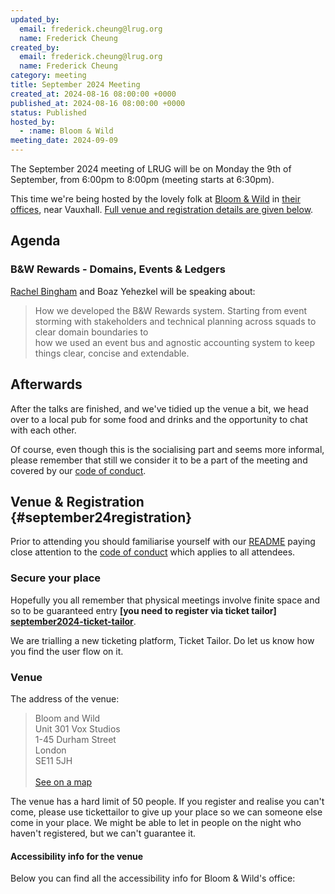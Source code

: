 ```yaml
---
updated_by:
  email: frederick.cheung@lrug.org
  name: Frederick Cheung
created_by:
  email: frederick.cheung@lrug.org
  name: Frederick Cheung
category: meeting
title: September 2024 Meeting
created_at: 2024-08-16 08:00:00 +0000
published_at: 2024-08-16 08:00:00 +0000
status: Published
hosted_by:
  - :name: Bloom & Wild
meeting_date: 2024-09-09
---
```


The September 2024 meeting of LRUG will be on Monday the 9th of September, from 6:00pm
to 8:00pm (meeting starts at 6:30pm).

This time we're being hosted by the lovely folk at
[Bloom & Wild](https://www.bloomandwild.com/careers) in [their offices][bloom-and-wild-venue], near Vauxhall. [Full venue and registration details are given
below](#september24registration).

## Agenda

### B&W Rewards - Domains, Events & Ledgers

[Rachel Bingham](https://www.linkedin.com/in/rachel-bingham/) and Boaz Yehezkel will be speaking about:

> How we developed the B&W Rewards system. 
> Starting from event storming with stakeholders and technical planning across squads to clear domain boundaries to  
> how we used an event bus and agnostic accounting system to keep things clear, concise and extendable.


## Afterwards

After the talks are finished, and we've tidied up the venue a bit, we head over
to a local pub for some food and drinks and the opportunity to chat with each
other.

Of course, even though this is the socialising part and seems more
informal, please remember that still we consider it to be a part of the
meeting and covered by our [code of conduct](http://readme.lrug.org/#code-of-conduct).

## Venue & Registration {#september24registration}

Prior to attending you should familiarise yourself with our
[README](http://readme.lrug.org/) paying close attention to the [code of
conduct](http://readme.lrug.org/#code-of-conduct) which applies to all
attendees.

### Secure your place

Hopefully you all remember that physical meetings involve finite space and so to
be guaranteed entry **[you need to register via ticket tailor]
[september2024-ticket-tailor]**.

We are trialling a new ticketing platform, Ticket Tailor. Do let us know how you
find the user flow on it.

### Venue

The address of the venue:

> Bloom and Wild<br/>Unit 301 Vox Studios<br/>1-45 Durham Street<br/>London<br/>SE11 5JH<br/><br/>[See on a map][bloom-and-wild-venue]

The venue has a hard limit of 50 people.  If you register and realise you
can't come, please use tickettailor to give up your place so we can someone
else come in your place.  We might be able to let in people on the night
who haven't registered, but we can't guarantee it.


#### Accessibility info for the venue

Below you can find all the accessibility info for Bloom & Wild's office:


[bloom-and-wild-venue]: https://maps.app.goo.gl/hwJsYWtLBenK7L936
[september2024-ticket-tailor]: https://buytickets.at/lrug/1357430
